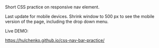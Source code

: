 Short CSS practice on responsive nav element.

Last update for mobile devices. Shrink window to 500 px to see the mobile version of the page, including the drop down menu.

Live DEMO:

https://hulchenko.github.io/css-nav-bar-practice/
